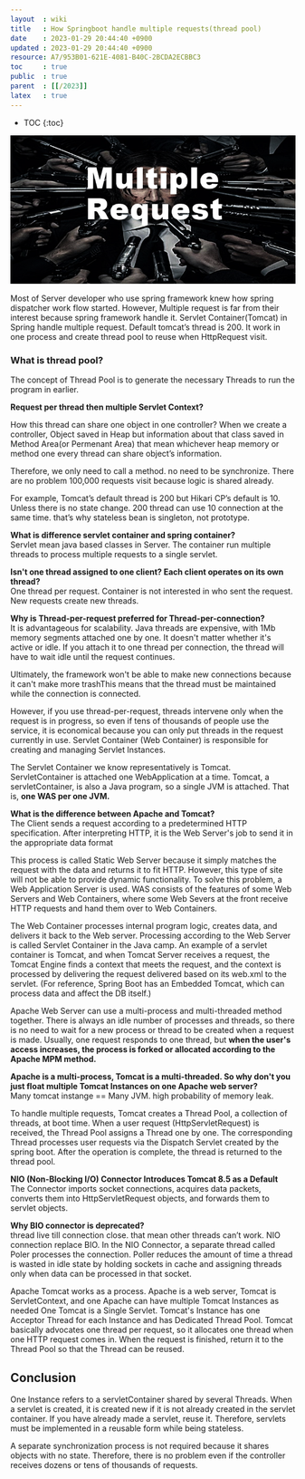 ```yaml
---
layout  : wiki
title   : How Springboot handle multiple requests(thread pool)
date    : 2023-01-29 20:44:40 +0900
updated : 2023-01-29 20:44:40 +0900
resource: A7/953B01-621E-4081-B40C-2BCDA2ECBBC3
toc     : true
public  : true
parent  : [[/2023]]
latex   : true
---
```

* TOC
  {:toc}

![img.png](../../resource/img/spring_boot/multiple_request.png)

Most of Server developer who use spring framework knew how spring dispatcher work flow started. However, 
Multiple request is far from their interest because spring framework handle it.
Servlet Container(Tomcat) in Spring handle multiple request. Default tomcat’s thread is 200. 
It work in one process and create thread pool to reuse when HttpRequest visit.

### **What is thread pool?**

The concept of Thread Pool is to generate the necessary Threads to run the program in earlier.

**Request per thread then multiple Servlet Context?**

How this thread can share one object in one controller? When we create a controller, Object saved in Heap but information 
about that class saved in Method Area(or Permenant Area) that mean whichever heap memory or method one every thread can 
share object’s information.

Therefore, we only need to call a method. no need to be synchronize. There are no problem 100,000 requests visit because
logic is shared already.

For example, Tomcat’s default thread is 200 but Hikari CP’s default is 10. Unless there is no state change. 200 thread can use 10 connection at the same time. that’s why stateless bean is singleton, not prototype.

**What is difference servlet container and spring container?**  
Servlet mean java based classes in Server. The container run multiple threads to process multiple requests to a single servlet.

**Isn't one thread assigned to one client? Each client operates on its own thread?**  
One thread per request. Container is not interested in who sent the request. New requests create new threads.

**Why is Thread-per-request preferred for Thread-per-connection?**  
It is advantageous for scalability. Java threads are expensive, with 1Mb memory segments attached one by one. 
It doesn't matter whether it's active or idle. If you attach it to one thread per connection, the thread will have to 
wait idle until the request continues.

Ultimately, the framework won't be able to make new connections because it can't make more trashThis means that the 
thread must be maintained while the connection is connected.

However, if you use thread-per-request, threads intervene only when the request is in progress, so even if tens of 
thousands of people use the service, it is economical because you can only put threads in the request currently in use.
Servlet Container (Web Container) is responsible for creating and managing Servlet Instances.

The Servlet Container we know representatively is Tomcat. ServletContainer is attached one WebApplication at a time. 
Tomcat, a servletContainer, is also a Java program, so a single JVM is attached. That is, **one WAS per one JVM.**

**What is the difference between Apache and Tomcat?**  
The Client sends a request according to a predetermined HTTP specification. After interpreting HTTP, 
it is the Web Server's job to send it in the appropriate data format

This process is called Static Web Server because it simply matches the request with the data and returns it to fit HTTP. 
However, this type of site will not be able to provide dynamic functionality. To solve this problem, 
a Web Application Server is used. WAS consists of the features of some Web Servers and Web Containers, 
where some Web Severs at the front receive HTTP requests and hand them over to Web Containers.

The Web Container processes internal program logic, creates data, and delivers it back to the Web server. 
Processing according to the Web Server is called Servlet Container in the Java camp. An example of a servlet container
is Tomcat, and when Tomcat Server receives a request, the Tomcat Engine finds a context that meets the request, 
and the context is processed by delivering the request delivered based on its web.xml to the servlet. (For reference, 
Spring Boot has an Embedded Tomcat, which can process data and affect the DB itself.)

Apache Web Server can use a multi-process and multi-threaded method together. There is always an idle number of 
processes and threads, so there is no need to wait for a new process or thread to be created when a request is made.
Usually, one request responds to one thread, but **when the user's access increases, the process is forked or allocated 
according to the Apache MPM method.**

**Apache is a multi-process, Tomcat is a multi-threaded. So why don't you just float multiple Tomcat Instances on one 
Apache web server?**  
Many tomcat instange == Many JVM. high probability of memory leak.  

To handle multiple requests, Tomcat creates a Thread Pool, a collection of threads, at boot time. When a user request 
(HttpServletRequest) is received, the Thread Pool assigns a Thread one by one. The corresponding Thread processes user
requests via the Dispatch Servlet created by the spring boot. After the operation is complete, the thread is returned 
to the thread pool.

**NIO (Non-Blocking I/O) Connector Introduces Tomcat 8.5 as a Default**  
The Connector imports socket connections, acquires data packets, converts them into HttpServletRequest objects, 
and forwards them to servlet objects.

**Why BIO connector is deprecated?**  
thread live till connection close. that mean other threads can’t work. NIO connection replace BIO. In the NIO Connector, 
a separate thread called Poler processes the connection. Poller reduces the amount of time a thread is wasted in idle 
state by holding sockets in cache and assigning threads only when data can be processed in that socket.

Apache Tomcat works as a process. Apache is a web server, Tomcat is ServletContext, and one Apache can have multiple 
Tomcat Instances as needed One Tomcat is a Single Servlet. Tomcat's Instance has one Acceptor Thread for each Instance
and has Dedicated Thread Pool. Tomcat basically advocates one thread per request, so it allocates one thread when one
HTTP request comes in. When the request is finished, return it to the Thread Pool so that the Thread can be reused.

## **Conclusion**
One Instance refers to a servletContainer shared by several Threads. When a servlet is created, it is created new if it 
is not already created in the servlet container. If you have already made a servlet, reuse it. Therefore, servlets must 
be implemented in a reusable form while being stateless.

A separate synchronization process is not required because it shares objects with no state. Therefore, there is no 
problem even if the controller receives dozens or tens of thousands of requests.